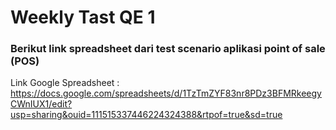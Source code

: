 # Weekly Tast QE 1

### Berikut link spreadsheet dari test scenario aplikasi point of sale (POS)

Link Google Spreadsheet : https://docs.google.com/spreadsheets/d/1TzTmZYF83nr8PDz3BFMRkeegyCWnIUX1/edit?usp=sharing&ouid=111515337446224324388&rtpof=true&sd=true 